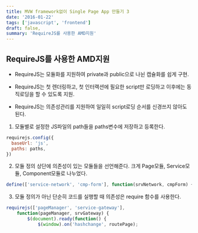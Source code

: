 ```yaml
---
title: MVW framework없이 Single Page App 만들기 3
date: '2016-01-22'
tags: ['javascript', 'frontend']
draft: false,
summary: 'RequireJS를 사용한 AMD지원'
---
```


## RequireJS를 사용한 AMD지원

- RequireJS는 모듈화를 지원하여 private과 public으로 나뉜 캡슐화를 쉽게 구현.

- RequireJS는 첫 렌더링하고, 첫 인터랙션에 필요한 script만 로딩하고 이후에는 동직로딩을 할 수 있도록 지원.

- RequireJS는 의존성관리를 지원하여 일일히 script로딩 순서를 신경쓰지 않아도 된다.

1.  모듈별로 설정한 JS파일의 path들을 paths변수에 저장하고 등록한다.

```js
requirejs.config({
  baseUrl: 'js',
  paths: paths,
})
```

2.  모듈 정의 상단에 의존성이 있는 모듈들을 선언해준다. 크게 Page모듈, Service모듈, Component모듈로 나누었다.

```js
define(['service-network', 'cmp-form'], function(srvNetwork, cmpForm) {
```

3.  모듈 정의가 아닌 단순히 코드를 실행할 때 의존성은 require 함수를 사용한다.

```js
requirejs(['pageManager', 'service-gateway'],
    function(pageManager, srvGateway) {
        $(document).ready(function() {
            $(window).on('hashchange', routePage);
```

